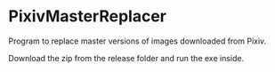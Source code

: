 # PixivMasterReplacer
Program to replace master versions of images downloaded from Pixiv.

Download the zip from the release folder and run the exe inside.
